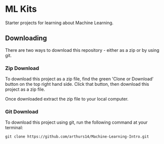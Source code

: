 # ML Kits

Starter projects for learning about Machine Learning.

## Downloading

There are two ways to download this repository - either as a zip or by using git.

### Zip Download

To download this project as a zip file, find the green 'Clone or Download' button on the top right hand side. Click that button, then download this project as a zip file.

Once downloaded extract the zip file to your local computer.

### Git Download

To download this project using git, run the following command at your terminal:

```
git clone https://github.com/arthurs14/Machine-Learning-Intro.git
```
